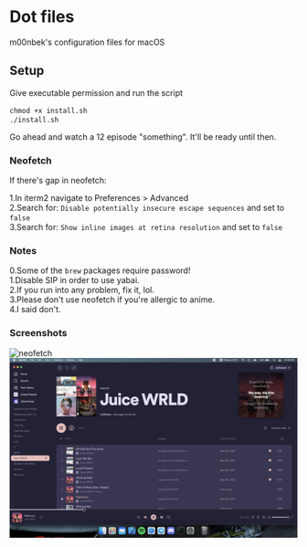 # Dot files
m00nbek's configuration files for macOS

## Setup
Give executable permission and run the script
```
chmod +x install.sh
./install.sh
```
Go ahead and watch a 12 episode "something". It'll be ready until then.

### Neofetch
If there's gap in neofetch:

1.In iterm2 navigate to Preferences > Advanced <br />
2.Search for: `Disable potentially insecure escape sequences` and set to `false` <br />
3.Search for: `Show inline images at retina resolution` and set to `false` <br />

### Notes
0.Some of the `brew` packages require password! <br />
1.Disable SIP in order to use yabai.  <br />
2.If you run into any problem, fix it, lol. <br />
3.Please don't use neofetch if you're allergic to anime. <br />
4.I said don't. <br />

### Screenshots
![neofetch](screenshots/neofetch.png?raw=true "neofetch")
![spotify](screenshots/spotify.png?raw=true "spotify")
